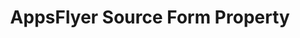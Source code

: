 ---
# -------------------------- #
#        CONTENT TYPE        #
# -------------------------- #

product-type: "connect"
content-type: "api-form"
form-type: "source"
key: "source-form-properties-appsflyer-object"


# -------------------------- #
#        OBJECT INFO         #
# -------------------------- #

title: "AppsFlyer Source Form Property"
api-type: "platform.appsflyer"
display-name: "AppsFlyer"

source-type: "saas"
docs-name: "appsflyer"

description: ""


# -------------------------- #
#      OBJECT ATTRIBUTES     #
# -------------------------- #

uses-start-date: true

object-attributes:
  - name: "api_token"
    type: "string"
    required: true
    description: |
      The API token for the {{ form-property.display-name }} account Stitch should replicate data from. Refer to the [{{ form-property.display-name }} documentation]({{ doc-link | append: "#retrieve-your-api-key" }}) for instructions on retrieving this info.
    value: "<API_TOKEN>"

  - name: "app_id"
    type: "string"
    required: true
    description: |
      The app ID for the {{ form-property.display-name }} account Stitch should replicate data from. Refer to the [{{ form-property.display-name }} documentation]({{ doc-link | append: "#retrieve-the-app-id" }}) for instructions on retrieving this info.
    value: "<API_TOKEN>"
---